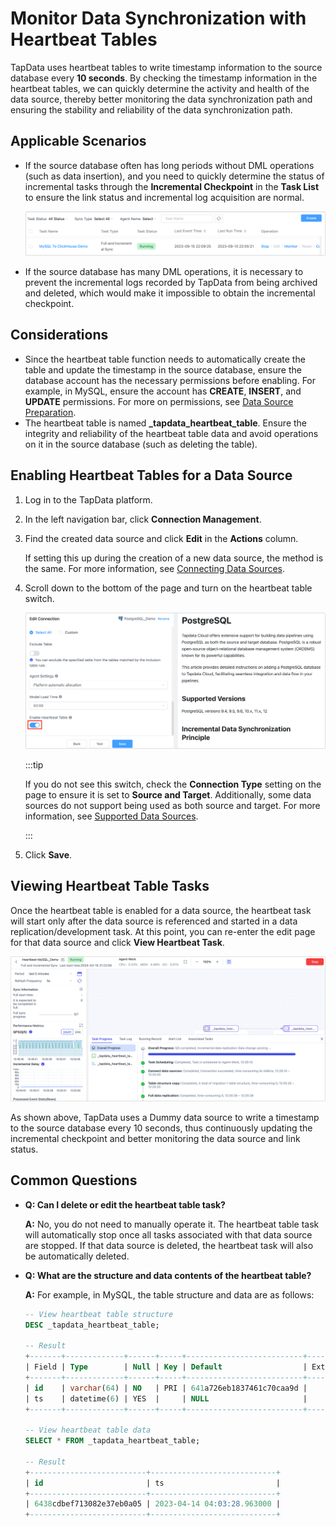 # Monitor Data Synchronization with Heartbeat Tables


TapData uses heartbeat tables to write timestamp information to the source database every **10 seconds**. By checking the timestamp information in the heartbeat tables, we can quickly determine the activity and health of the data source, thereby better monitoring the data synchronization path and ensuring the stability and reliability of the data synchronization path.

## Applicable Scenarios

* If the source database often has long periods without DML operations (such as data insertion), and you need to quickly determine the status of incremental tasks through the **Incremental Checkpoint** in the **Task List** to ensure the link status and incremental log acquisition are normal.

  ![Incremental Checkpoint](../../images/incremental_check_point.png)

* If the source database has many DML operations, it is necessary to prevent the incremental logs recorded by TapData from being archived and deleted, which would make it impossible to obtain the incremental checkpoint.

## Considerations

* Since the heartbeat table function needs to automatically create the table and update the timestamp in the source database, ensure the database account has the necessary permissions before enabling. For example, in MySQL, ensure the account has **CREATE**, **INSERT**, and **UPDATE** permissions. For more on permissions, see [Data Source Preparation](../../connectors/README.md).
* The heartbeat table is named **_tapdata_heartbeat_table**. Ensure the integrity and reliability of the heartbeat table data and avoid operations on it in the source database (such as deleting the table).

## Enabling Heartbeat Tables for a Data Source

1. Log in to the TapData platform.

2. In the left navigation bar, click **Connection Management**.

3. Find the created data source and click **Edit** in the **Actions** column.

   If setting this up during the creation of a new data source, the method is the same. For more information, see [Connecting Data Sources](../../connectors/README.md).

4. Scroll down to the bottom of the page and turn on the heartbeat table switch.

   ![Enable Heartbeat Table](../../images/turn_on_heart_beat_table.png)

   :::tip

   If you do not see this switch, check the **Connection Type** setting on the page to ensure it is set to **Source and Target**. Additionally, some data sources do not support being used as both source and target. For more information, see [Supported Data Sources](../../connectors/supported-data-sources.md).

   :::

5. Click **Save**.

## Viewing Heartbeat Table Tasks

Once the heartbeat table is enabled for a data source, the heartbeat task will start only after the data source is referenced and started in a data replication/development task. At this point, you can re-enter the edit page for that data source and click **View Heartbeat Task**.

![Heartbeat Table Task](../../images/heart_beat_task.png)

As shown above, TapData uses a Dummy data source to write a timestamp to the source database every 10 seconds, thus continuously updating the incremental checkpoint and better monitoring the data source and link status.

## Common Questions

* **Q: Can I delete or edit the heartbeat table task?**

  **A:** No, you do not need to manually operate it. The heartbeat table task will automatically stop once all tasks associated with that data source are stopped. If that data source is deleted, the heartbeat task will also be automatically deleted.

* **Q: What are the structure and data contents of the heartbeat table?**

  **A:** For example, in MySQL, the table structure and data are as follows:

  ```sql
  -- View heartbeat table structure
  DESC _tapdata_heartbeat_table;
  
  -- Result
  +-------+-------------+------+-----+--------------------------+-------+
  | Field | Type        | Null | Key | Default                  | Extra |
  +-------+-------------+------+-----+--------------------------+-------+
  | id    | varchar(64) | NO   | PRI | 641a726eb1837461c70caa9d |       |
  | ts    | datetime(6) | YES  |     | NULL                     |       |
  +-------+-------------+------+-----+--------------------------+-------+
  
  -- View heartbeat table data
  SELECT * FROM _tapdata_heartbeat_table;
  
  -- Result
  +--------------------------+----------------------------+
  | id                       | ts                         |
  +--------------------------+----------------------------+
  | 6438cdbef713082e37eb0a05 | 2023-04-14 04:03:28.963000 |
  +--------------------------+----------------------------+
  ```